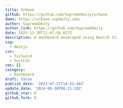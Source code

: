 ```yaml
---
title: Urbane
github: https://github.com/SupremeDeity/urbane
demo: https://urbane.supdeity.com/
author: SupremeDeity
author_link: https://github.com/SupremeDeity
date: 2023-11-30T11:47:56.027Z
description: A dashboard developed using NextJS 13.
ssg:
  - Nextjs
css:
  - Tailwind
  - PostCSS
cms: []
category:
  - Dashboard
draft: false
publish_date: '2023-07-27T14:52:44Z'
update_date: '2024-09-30T08:21:19Z'
github_star: 0
github_fork: 0
---
```

